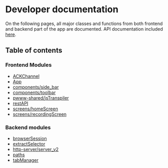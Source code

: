 # Developer documentation
On the following pages, all major classes and functions from both frontend and backend part of the app are documented. 
API documentation included [here](./api.md).

## Table of contents

### Frontend Modules

- [ACKChannel](modules/ACKChannel.md)
- [App](modules/App.md)
- [components/side\_bar](modules/components_side_bar.md)
- [components/toolbar](modules/components_toolbar.md)
- [pwww-shared/jsTranspiler](moduler/jsTranspiler.md)
- [restAPI](modules/restAPI.md)
- [screens/homeScreen](modules/screens_homeScreen.md)
- [screens/recordingScreen](modules/screens_recordingScreen.md)

### Backend modules

- [browserSession](modules/browserSession.md)
- [extractSelector](modules/extractSelector.md)
- [http-server/server\_v2](modules/http_server_server_v2.md)
- [paths](modules/paths.md)
- [tabManager](modules/tabManager.md)
